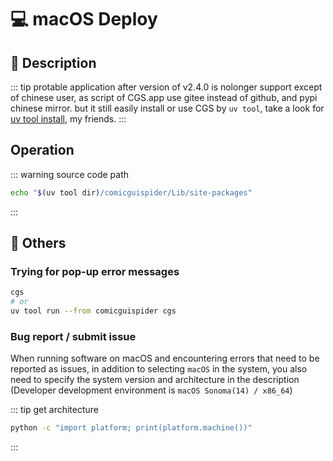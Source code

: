 # 💻 macOS Deploy

## 📑 Description

::: tip protable application after version of v2.4.0 is nolonger support except of chinese user, as script of CGS.app use gitee instead of github, and pypi chinese mirror.
but it still easily install or use CGS by  `uv tool`, take a look for [uv tool install](/locate/en/deploy/quick-start), my friends.
:::

## Operation

::: warning source code path

```bash
echo "$(uv tool dir)/comicguispider/Lib/site-packages"
```

:::


## 🔰 Others

### Trying for pop-up error messages

```bash
cgs
# or
uv tool run --from comicguispider cgs
```

### Bug report / submit issue

When running software on macOS and encountering errors that need to be reported as issues, in addition to selecting `macOS` in the system, 
you also need to specify the system version and architecture in the description  
(Developer development environment is `macOS Sonoma(14) / x86_64`)

::: tip get architecture
```bash
python -c "import platform; print(platform.machine())"
```
:::
